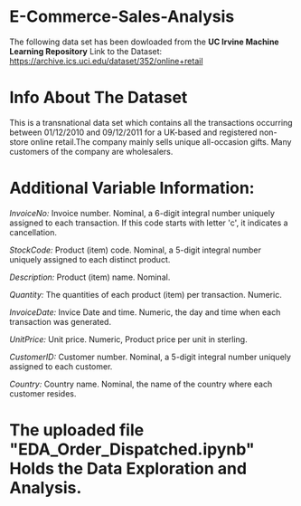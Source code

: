 # E-Commerce-Sales-Analysis

The following data set has been dowloaded from the **UC Irvine Machine Learning Repository** Link to the Dataset: https://archive.ics.uci.edu/dataset/352/online+retail

# Info About The Dataset
This is a transnational data set which contains all the transactions occurring between 01/12/2010 and 09/12/2011 for a UK-based and registered non-store online retail.The company mainly sells unique all-occasion gifts. Many customers of the company are wholesalers.

# Additional Variable Information:
*InvoiceNo:* Invoice number. Nominal, a 6-digit integral number uniquely assigned to each transaction. If this code starts with letter 'c', it indicates a cancellation. 

*StockCode:* Product (item) code. Nominal, a 5-digit integral number uniquely assigned to each distinct product.

*Description:* Product (item) name. Nominal.

*Quantity:* The quantities of each product (item) per transaction. Numeric.	

*InvoiceDate:* Invice Date and time. Numeric, the day and time when each transaction was generated.

*UnitPrice:* Unit price. Numeric, Product price per unit in sterling.

*CustomerID:* Customer number. Nominal, a 5-digit integral number uniquely assigned to each customer.

*Country:* Country name. Nominal, the name of the country where each customer resides. 

# The uploaded file **"EDA_Order_Dispatched.ipynb"** Holds the Data Exploration and Analysis.
    

    
